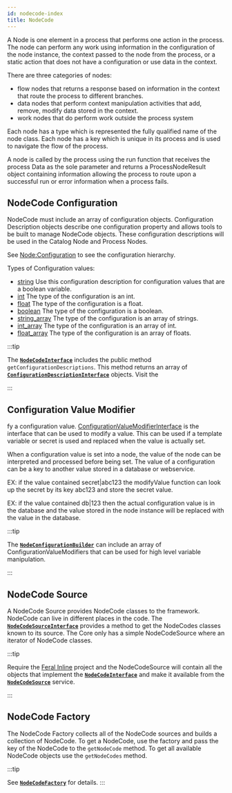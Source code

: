 ```yaml
---
id: nodecode-index
title: NodeCode 
---
```


A Node is one element in a process that performs one action
in the process. The node can perform any work using information
in the configuration of the node instance, the context passed to
the node from the process, or a static action that does not
have a configuration or use data in the context.

There are three categories of nodes:
* flow nodes that returns a response based on information in the context that route the process to different branches.
* data nodes that perform context manipulation activities that add, remove, modify data stored in the context.
* work nodes that do perform work outside the process system

Each node has a type which is represented the fully qualified name
of the node class. Each node has a key which is unique in its process
and is used to navigate the flow of the process.

A node is called by the process using the run function that receives
the process Data as the sole parameter and returns a ProcessNodeResult
object containing information allowing the process to route upon a successful
run or error information when a process fails.

## NodeCode Configuration
NodeCode must include an array of configuration objects. Configuration Description
objects describe one configuration property and allows tools to be built to manage 
NodeCode objects. These configuration descriptions will be used in the Catalog Node and
Process Nodes. 

See [Node:Configuration](/docs/nodes#configuration) to see the configuration hierarchy. 

Types of Configuration values:
* [string](https://github.com/cybermantix/feral-core/blob/master/src/Process/NodeCode/Configuration/Description/StringConfigurationDescription.php) Use this configuration description for configuration values that are a boolean variable.
* [int](https://github.com/cybermantix/feral-core/blob/master/src/Process/NodeCode/Configuration/Description/IntConfigurationDescription.php) The type of the configuration is an int.
* [float](https://github.com/cybermantix/feral-core/blob/master/src/Process/NodeCode/Configuration/Description/FloatConfigurationDescription.php) The type of the configuration is a float.
* [boolean](https://github.com/cybermantix/feral-core/blob/master/src/Process/NodeCode/Configuration/Description/BooleanConfigurationDescription.php)  The type of the configuration is a boolean.
* [string_array](https://github.com/cybermantix/feral-core/blob/master/src/Process/NodeCode/Configuration/Description/StringArrayConfigurationDescription.php) The type of the configuration is an array of strings.
* [int_array](https://github.com/cybermantix/feral-core/blob/master/src/Process/NodeCode/Configuration/Description/IntArrayConfigurationDescription.php) The type of the configuration is an array of int.
* [float_array](https://github.com/cybermantix/feral-core/blob/master/src/Process/NodeCode/Configuration/Description/FloatArrayConfigurationDescription.php) The type of the configuration is an array of floats.

:::tip

The [**`NodeCodeInterface`**](https://github.com/cybermantix/feral-core/blob/master/src/Process/NodeCode/NodeCodeInterface.php) includes the public method `getConfigurationDescriptions`. This
method returns an array of [**`ConfigurationDescriptionInterface`**](https://github.com/cybermantix/feral-core/blob/master/src/Process/NodeCode/Configuration/Description/ConfigurationDescriptionInterface.php) objects. Visit the

:::

## Configuration Value Modifier

fy a configuration value. [ConfigurationValueModifierInterface](https://github.com/cybermantix/feral-core/blob/master/src/Process/NodeCode/Configuration/ValueModifier/ConfigurationValueModifierInterface.php) 
is the interface that can be used to modify a value. This can be used if a template variable or secret is used and replaced when
the value is actually set.

When a configuration value is set into a node, the value 
of the node can be interpreted and processed before being 
set. The value of a configuration can be a key to another
value stored in a database or webservice.

EX: if the value contained secret|abc123 the modifyValue
function can look up the secret by its key abc123 and
store the secret value.

EX: if the value contained db|123 then the actual configuration
value is in the database and the value stored in the node
instance will be replaced with the value in the database.

:::tip

The [**`NodeConfigurationBuilder`**](https://github.com/cybermantix/feral-core/blob/master/src/Process/NodeCode/Configuration/NodeConfigurationBuilder.php) 
can include an array of ConfigurationValueModifiers that can be used for high level
variable manipulation.

:::


## NodeCode Source
A NodeCode Source provides NodeCode classes to the framework. NodeCode can live
in different places in the code. The
[**`NodeCodeSourceInterface`**](https://github.com/cybermantix/feral-core/blob/master/src/Process/NodeCode/NodeCodeSource/NodeCodeSourceInterface.php) 
provides a method to get the NodeCodes classes known to its source. The Core only
has a simple NodeCodeSource where an iterator of NodeCode classes. 


:::tip

Require the [Feral Inline](https://github.com/cybermantix/feral-inline) project and 
the NodeCodeSource will contain all the objects that implement the 
[**`NodeCodeInterface`**](https://github.com/cybermantix/feral-core/blob/master/src/Process/NodeCode/NodeCodeInterface.php) 
and make it available from the [**`NodeCodeSource`**](https://github.com/cybermantix/feral-core/blob/master/src/Process/NodeCode/NodeCodeSource/NodeCodeSource.php)
service.

:::

## NodeCode Factory
The NodeCode Factory collects all of the NodeCode sources and builds a collection of NodeCode.
To get a NodeCode, use the factory and pass the key of the NodeCode to the `getNodeCode` method.
To get all available NodeCode objects use the `getNodeCodes` method.

:::tip

See [**`NodeCodeFactory`**](https://github.com/cybermantix/feral-core/blob/master/src/Process/NodeCode/NodeCodeFactory.php) for details.
:::
